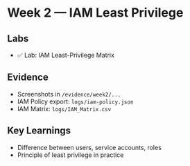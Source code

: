 # Week 2 — IAM Least Privilege

## Labs
- ✅ Lab: IAM Least-Privilege Matrix

## Evidence
- Screenshots in `/evidence/week2/...`  
- IAM Policy export: `logs/iam-policy.json`  
- IAM Matrix: `logs/IAM_Matrix.csv`

## Key Learnings
- Difference between users, service accounts, roles  
- Principle of least privilege in practice  
